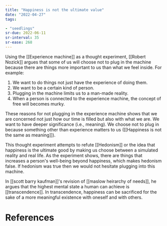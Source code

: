 ```yaml
---
title: "Happiness is not the ultimate value"
date: "2022-04-27"
tags:

- "seedlings"
sr-due: 2022-06-11
sr-interval: 35
sr-ease: 268
---
```


Using the [[Experience machine]] as a thought experiment, [[Robert Nozick]] argues that some of us will choose not to plug in the machine because there are things more important to us than what we feel inside. For example:

1. We want to do things not just have the experience of doing them.
2. We want to be a certain kind of person.
3. Plugging in the machine limits us to a man-made reality.
4. When a person is connected to the experience machine, the concept of free will becomes murky.

These reasons for not plugging in the experience machine shows that we are concerned not just how our time is filled but also with what we are. We want to have deeper significance (i.e., meaning). We choose not to plug in because something other than experience matters to us ([[Happiness is not the same as meaning]]).

This thought experiment attempts to refute [[Hedonism]] or the idea that happiness is the ultimate good by making us choose between a simulated reality and real life. As the experiment shows, there are things that increases a person's well-being beyond happiness, which makes hedonism false. If hedonism was true then we would not hesitate plugging into this machine.

In [[scott barry kaufman]]'s revision of [[maslow heirarchy of needs]], he argues that the highest mental state a human can achieve is [[transcendence]]. In transcendence, happiness can be sacrificed for the sake of a more meaningful existence with oneself and with others.

# References
